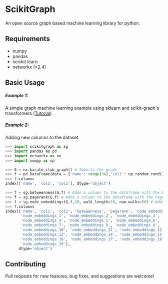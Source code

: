 # ScikitGraph
An open source graph based machine learning library for python.

<!--
## Installation

```bash
python setup.py install
```
-->
## Requirements
* numpy
* pandas
* scickit learn
* networkx (>2.4)


## Basic Usage

##### Example 1:

A simple graph machine learning example using sklearn and scikit-graph's transformers ([Tutorial](https://github.com/fedealbanese/scikitgraph/blob/master/Examples/ScikitGraph_Tutorial.ipynb)).

##### Example 2:

Adding new columns to the dataset.

```python
>>> import scikitgraph as sg
>>> import pandas as pd
>>> import networkx as nx
>>> import numpy as np

>>> G = nx.karate_club_graph() # Imports the graph
>>> f = pd.DataFrame(data = {'name': range(34),'col1': np.random.rand(34), 'col2': np.random.rand(34)}) # Creates random features for the nodes
>>> f.columns
Index(['name', 'col1', 'col2'], dtype='object')

>>> f = sg.betweenness(G,f) # Adds a column to the dataframe with the betweenness centrality of the nodes.
>>> f = sg.pagerank(G,f) # Adds a column to the dataframe with the PageRank of the nodes.
>>> f = sg.node_embeddings(G,f,20, walk_length=10, num_walks=50) # Adds columns to the dataframe with the embeddings of the nodes.
>>> f.columns
Index(['name', 'col1', 'col2', 'betweenness', 'pagerank', 'node_embeddings_0',
       'node_embeddings_1', 'node_embeddings_2', 'node_embeddings_3',
       'node_embeddings_4', 'node_embeddings_5', 'node_embeddings_6',
       'node_embeddings_7', 'node_embeddings_8', 'node_embeddings_9',
       'node_embeddings_10', 'node_embeddings_11', 'node_embeddings_12',
       'node_embeddings_13', 'node_embeddings_14', 'node_embeddings_15',
       'node_embeddings_16', 'node_embeddings_17', 'node_embeddings_18',
       'node_embeddings_19'],
      dtype='object')
```

## Contributing

Pull requests for new features, bug fixes, and suggestions are welcome!

<!--
## License

[MIT](https://github.com/fedealbanese/scikitgraph/blob/master/LICENSE)
-->
